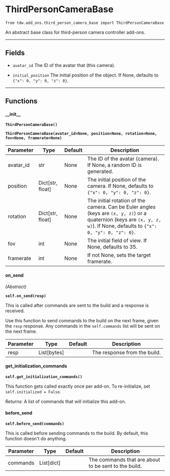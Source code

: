 # ThirdPersonCameraBase

`from tdw.add_ons.third_person_camera_base import ThirdPersonCameraBase`

An abstract base class for third-person camera controller add-ons.

***

## Fields

- `avatar_id` The ID of the avatar that (this camera).

- `initial_position` The initial position of the object. If None, defaults to `{"x": 0, "y": 0, "z": 0}`.

***

## Functions

#### \_\_init\_\_

**`ThirdPersonCameraBase()`**

**`ThirdPersonCameraBase(avatar_id=None, position=None, rotation=None, fov=None, framerate=None)`**

| Parameter | Type | Default | Description |
| --- | --- | --- | --- |
| avatar_id |  str  | None | The ID of the avatar (camera). If None, a random ID is generated. |
| position |  Dict[str, float] | None | The initial position of the camera. If None, defaults to `{"x": 0, "y": 0, "z": 0}`. |
| rotation |  Dict[str, float] | None | The initial rotation of the camera. Can be Euler angles (keys are `(x, y, z)`) or a quaternion (keys are `(x, y, z, w)`). If None, defaults to `{"x": 0, "y": 0, "z": 0}`. |
| fov |  int  | None | The initial field of view. If None, defaults to 35. |
| framerate |  int  | None | If not None, sets the target framerate. |

#### on_send

_(Abstract)_

**`self.on_send(resp)`**

This is called after commands are sent to the build and a response is received.

Use this function to send commands to the build on the next frame, given the `resp` response.
Any commands in the `self.commands` list will be sent on the next frame.

| Parameter | Type | Default | Description |
| --- | --- | --- | --- |
| resp |  List[bytes] |  | The response from the build. |

#### get_initialization_commands

**`self.get_initialization_commands()`**

This function gets called exactly once per add-on. To re-initialize, set `self.initialized = False`.

_Returns:_  A list of commands that will initialize this add-on.

#### before_send

**`self.before_send(commands)`**

This is called before sending commands to the build. By default, this function doesn't do anything.

| Parameter | Type | Default | Description |
| --- | --- | --- | --- |
| commands |  List[dict] |  | The commands that are about to be sent to the build. |

